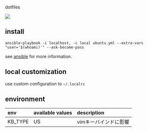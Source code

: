 dotfiles

![](https://github.com/swfz/dotfiles/actions/workflows/ci-ansible.yml/badge.svg)


## install

```
ansible-playbook -i localhost, -c local ubuntu.yml --extra-vars "user='$(whoami)'" --ask-become-pass
```

see [ansible](/ansible/README.md) for more information.

## local customization

use custom configuration to `~/.localrc`

## environment

| env | available values | description |
|:-|:-|:-|
| KB_TYPE | US | vimキーバインドに影響 |

